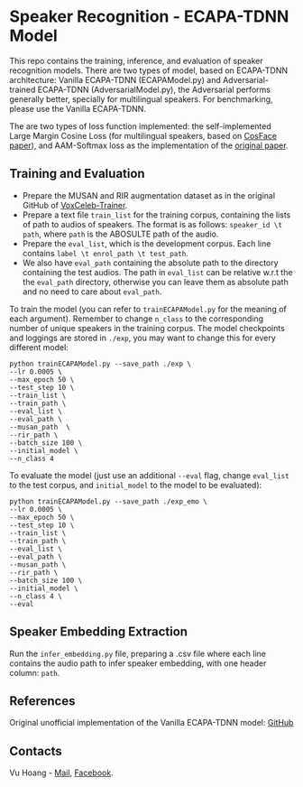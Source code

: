 # Speaker Recognition - ECAPA-TDNN Model
This repo contains the training, inference, and evaluation of speaker recognition models.
There are two types of model, based on ECAPA-TDNN architecture: Vanilla ECAPA-TDNN (ECAPAModel.py) and Adversarial-trained ECAPA-TDNN (AdversarialModel.py), the Adversarial performs generally better, specially for multilingual speakers. For benchmarking, please use the Vanilla ECAPA-TDNN.

The are two types of loss function implemented: the self-implemented Large Margin Cosine Loss (for multilingual speakers, based on [CosFace paper](https://arxiv.org/abs/1801.09414)), and AAM-Softmax loss as the implementation of the [original paper](https://arxiv.org/abs/2005.07143). 


## Training and Evaluation
- Prepare the MUSAN and RIR augmentation dataset as in the original GitHub of [VoxCeleb-Trainer](https://github.com/clovaai/voxceleb_trainer).
- Prepare a text file `train_list` for the training corpus, containing the lists of path to audios of speakers. The format is as follows: `speaker_id \t path`, where `path` is the ABOSULTE path of the audio.
- Prepare the `eval_list`, which is the development corpus. Each line contains `label \t enrol_path \t test_path`.
- We also have `eval_path` containing the absolute path to the directory containing the test audios. The path in `eval_list` can be relative w.r.t the the `eval_path` directory, otherwise you can leave them as absolute path and no need to care about `eval_path`.


To train the model (you can refer to `trainECAPAModel.py` for the meaning of each argument). Remember to change `n_class` to the corresponding number of unique speakers in the training corpus. The model checkpoints and loggings are stored in `./exp`, you may want to change this for every different model:
```
python trainECAPAModel.py --save_path ./exp \
--lr 0.0005 \
--max_epoch 50 \
--test_step 10 \
--train_list \
--train_path \
--eval_list \
--eval_path \
--musan_path  \
--rir_path \
--batch_size 100 \
--initial_model \
--n_class 4  
```

To evaluate the model (just use an additional `--eval` flag, change `eval_list` to the test corpus, and `initial_model` to the model to be evaluated):
```
python trainECAPAModel.py --save_path ./exp_emo \
--lr 0.0005 \
--max_epoch 50 \
--test_step 10 \
--train_list \
--train_path \
--eval_list \
--eval_path \
--musan_path \
--rir_path \
--batch_size 100 \
--initial_model \
--n_class 4 \
--eval
```

## Speaker Embedding Extraction
Run the `infer_embedding.py` file, preparing a .csv file where each line contains the audio path to infer speaker embedding, with one header column: `path`.


## References
Original unofficial implementation of the Vanilla ECAPA-TDNN model: [GitHub](https://github.com/TaoRuijie/ECAPA-TDNN?tab=readme-ov-file)

## Contacts
Vu Hoang - [Mail](longvu200502@gmail.com), [Facebook](https://www.facebook.com/long.vu.02/).
